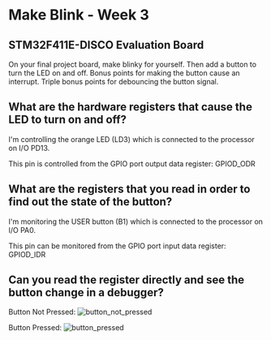 # Make Blink - Week 3
## STM32F411E-DISCO Evaluation Board
On your final project board, make blinky for yourself. Then add a button to turn the LED on and
off. Bonus points for making the button cause an interrupt. Triple bonus points for debouncing
the button signal.

## What are the hardware registers that cause the LED to turn on and off? 
I'm controlling the orange LED (LD3) which is connected to the processor on I/O PD13.

This pin is controlled from the GPIO port output data register:  GPIOD_ODR

## What are the registers that you read in order to find out the state of the button?
I'm monitoring the USER button (B1) which is connected to the processor on I/O PA0.

This pin can be monitored from the GPIO port input data register:  GPIOD_IDR

## Can you read the register directly and see the button change in a debugger?

Button Not Pressed:  ![button_not_pressed](https://user-images.githubusercontent.com/82601580/190712454-a88d70f7-3708-4e06-9bc5-31b16318f780.png)

Button Pressed:  ![button_pressed](https://user-images.githubusercontent.com/82601580/190712461-eb12781f-7f67-4ef2-bd9d-b318d549ee65.png)
